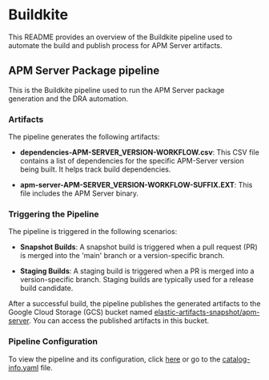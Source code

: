 # Buildkite

This README provides an overview of the Buildkite pipeline used to automate the build and publish process for APM Server artifacts.

## APM Server Package pipeline

This is the Buildkite pipeline used to run the APM Server package generation and the DRA automation.

### Artifacts

The pipeline generates the following artifacts:

- **dependencies-APM-SERVER_VERSION-WORKFLOW.csv**: This CSV file contains a list of dependencies for the specific APM-Server version being built. It helps track build dependencies.

- **apm-server-APM-SERVER_VERSION-WORKFLOW-SUFFIX.EXT**: This file includes the APM Server binary.

### Triggering the Pipeline

The pipeline is triggered in the following scenarios:

- **Snapshot Builds**: A snapshot build is triggered when a pull request (PR) is merged into the 'main' branch or a version-specific branch.

- **Staging Builds**: A staging build is triggered when a PR is merged into a version-specific branch. Staging builds are typically used for a release build candidate.

After a successful build, the pipeline publishes the generated artifacts to the Google Cloud Storage (GCS) bucket named [elastic-artifacts-snapshot/apm-server](https://console.cloud.google.com/storage/browser/elastic-artifacts-snapshot/apm-server). You can access the published artifacts in this bucket.

### Pipeline Configuration

To view the pipeline and its configuration, click [here](https://buildkite.com/elastic/apm-server-package) or
go to the [catalog-info.yaml](../catalog-info.yaml) file.
